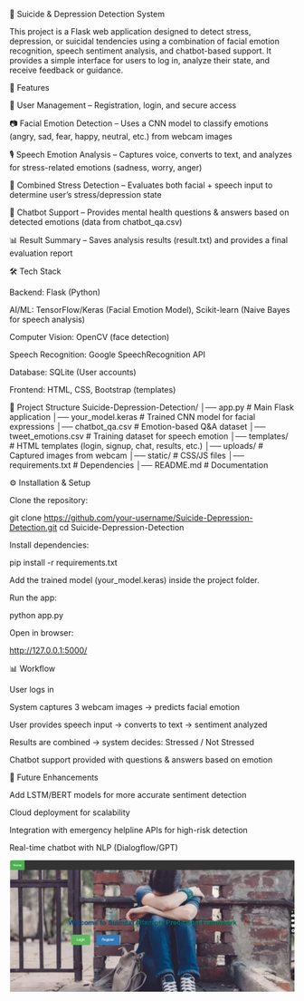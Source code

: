 🧠 Suicide & Depression Detection System

This project is a Flask web application designed to detect stress, depression, or suicidal tendencies using a combination of facial emotion recognition, speech sentiment analysis, and chatbot-based support. It provides a simple interface for users to log in, analyze their state, and receive feedback or guidance.

🚀 Features

👤 User Management – Registration, login, and secure access

📷 Facial Emotion Detection – Uses a CNN model to classify emotions (angry, sad, fear, happy, neutral, etc.) from webcam images

🎙 Speech Emotion Analysis – Captures voice, converts to text, and analyzes for stress-related emotions (sadness, worry, anger)

📝 Combined Stress Detection – Evaluates both facial + speech input to determine user’s stress/depression state

🤖 Chatbot Support – Provides mental health questions & answers based on detected emotions (data from chatbot_qa.csv)

📊 Result Summary – Saves analysis results (result.txt) and provides a final evaluation report

🛠️ Tech Stack

Backend: Flask (Python)

AI/ML: TensorFlow/Keras (Facial Emotion Model), Scikit-learn (Naive Bayes for speech analysis)

Computer Vision: OpenCV (face detection)

Speech Recognition: Google SpeechRecognition API

Database: SQLite (User accounts)

Frontend: HTML, CSS, Bootstrap (templates)

📂 Project Structure
Suicide-Depression-Detection/
│── app.py                  # Main Flask application
│── your_model.keras        # Trained CNN model for facial expressions
│── chatbot_qa.csv          # Emotion-based Q&A dataset
│── tweet_emotions.csv      # Training dataset for speech emotion
│── templates/              # HTML templates (login, signup, chat, results, etc.)
│── uploads/                # Captured images from webcam
│── static/                 # CSS/JS files
│── requirements.txt        # Dependencies
│── README.md               # Documentation

⚙️ Installation & Setup

Clone the repository:

git clone https://github.com/your-username/Suicide-Depression-Detection.git
cd Suicide-Depression-Detection


Install dependencies:

pip install -r requirements.txt


Add the trained model (your_model.keras) inside the project folder.

Run the app:

python app.py


Open in browser:

http://127.0.0.1:5000/

📊 Workflow

User logs in

System captures 3 webcam images → predicts facial emotion

User provides speech input → converts to text → sentiment analyzed

Results are combined → system decides: Stressed / Not Stressed

Chatbot support provided with questions & answers based on emotion

📌 Future Enhancements

Add LSTM/BERT models for more accurate sentiment detection

Cloud deployment for scalability


Integration with emergency helpline APIs for high-risk detection

Real-time chatbot with NLP (Dialogflow/GPT)

![home](https://github.com/latha-shree/Suicide-Depression-Detection-System/blob/main/home.png)

